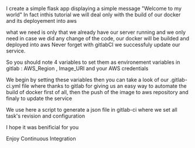 I create a simple flask app displaying a simple message "Welcome to my world"
In fact inthis tutorial we will deal only with the build of our docker and its deployement into aws

what we need is only that we already have our server running and we only need in case we did any change of the code, our docker will be builded and deployed into aws
Never forget with gitlabCI we successfuly update our service.

So you should note 4 variables to set them as environement variables in gitlab : AWS_Region , Image_URI and your AWS credentials

We begin by setting these variables then you can take a look of our .gitlab-ci.yml file where thanks to gitlab for giving us an easy way to automate the build of docker first of all, then the push of the image to aws repository and finaly to update the service

We use here a script to generate a json file in gitlab-ci where we set all task's revision and configuration 	

I hope it was benificial for you

Enjoy Continuous Integration
